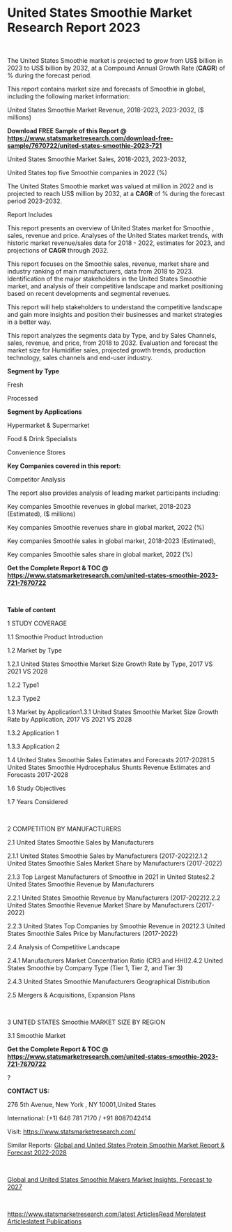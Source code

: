 <h1>United States Smoothie Market Research Report 2023</h1><br/><p>The United States Smoothie market is projected to grow from US$ billion in 2023 to US$ billion by 2032, at a Compound Annual Growth Rate (<strong>CAGR</strong>) of % during the forecast period.</p>
 
 
 
 <p>This report contains market size and forecasts of Smoothie in global, including the following market information:</p>
 
 
 
 <p>United States Smoothie Market Revenue, 2018-2023, 2023-2032, ($ millions)</p>
 
 
 
 <p><strong>Download FREE Sample of this Report @ <a href="https://www.statsmarketresearch.com/download-free-sample/7670722/united-states-smoothie-2023-721">https://www.statsmarketresearch.com/download-free-sample/7670722/united-states-smoothie-2023-721</a></strong></p>
 
 
 
 <p>United States Smoothie Market Sales, 2018-2023, 2023-2032,</p>
 
 
 
 <p>United States top five Smoothie companies in 2022 (%)</p>
 
 
 
 <p>The United States Smoothie market was valued at million in 2022 and is projected to reach US$ million by 2032, at a <strong>CAGR</strong> of % during the forecast period 2023-2032.</p>
 
 
 
 <p>Report Includes</p>
 
 
 
 <p>This report presents an overview of United States market for Smoothie , sales, revenue and price. Analyses of the United States market trends, with historic market revenue/sales data for 2018 - 2022, estimates for 2023, and projections of <strong>CAGR</strong> through 2032.</p>
 
 
 
 <p>This report focuses on the Smoothie sales, revenue, market share and industry ranking of main manufacturers, data from 2018 to 2023. Identification of the major stakeholders in the United States Smoothie market, and analysis of their competitive landscape and market positioning based on recent developments and segmental revenues.</p>
 
 
 
 <p>This report will help stakeholders to understand the competitive landscape and gain more insights and position their businesses and market strategies in a better way.</p>
 
 
 
 <p>This report analyzes the segments data by Type, and by Sales Channels, sales, revenue, and price, from 2018 to 2032. Evaluation and forecast the market size for Humidifier sales, projected growth trends, production technology, sales channels and end-user industry.</p>
 
 
 
 <p><strong>Segment by Type</strong></p>
 
 
 
 <p>Fresh</p>
 
 
 
 <p>Processed</p>
 
 
 
 <p><strong>Segment <strong><strong>by Applications</strong></strong></strong></p>
 
 
 
 <p>Hypermarket & Supermarket</p>
 
 
 
 <p>Food & Drink Specialists</p>
 
 
 
 <p>Convenience Stores</p>
 
 
 
 <p><strong>Key Companies covered in this report:</strong></p>
 
 
 
 <p>Competitor Analysis</p>
 
 
 
 <p>The report also provides analysis of leading market participants including:</p>
 
 
 
 <p>Key companies Smoothie revenues in global market, 2018-2023 (Estimated), ($ millions)</p>
 
 
 
 <p>Key companies Smoothie revenues share in global market, 2022 (%)</p>
 
 
 
 <p>Key companies Smoothie sales in global market, 2018-2023 (Estimated),</p>
 
 
 
 <p>Key companies Smoothie sales share in global market, 2022 (%)</p>
 
 
 
 <div><b>Get the Complete Report & TOC @ <a href="https://www.statsmarketresearch.com/united-states-smoothie-2023-721-7670722">https://www.statsmarketresearch.com/united-states-smoothie-2023-721-7670722</a></b></div>
 
 
 
 <p><br />
 
 <b>Table of content</b></p>
 
 
 
 <p>1 STUDY COVERAGE<br />
 
 1.1 Smoothie Product Introduction<br />
 
 1.2 Market by Type<br />
 
 1.2.1 United States Smoothie Market Size Growth Rate by Type, 2017 VS 2021 VS 2028<br />
 
 1.2.2 Type1<br />
 
 1.2.3 Type2<br />
 
 1.3 Market by Application1.3.1 United States Smoothie Market Size Growth Rate by Application, 2017 VS 2021 VS 2028<br />
 
 1.3.2 Application 1<br />
 
 1.3.3 Application 2<br />
 
 1.4 United States Smoothie Sales Estimates and Forecasts 2017-20281.5 United States Smoothie Hydrocephalus Shunts Revenue Estimates and Forecasts 2017-2028<br />
 
 1.6 Study Objectives<br />
 
 1.7 Years Considered<br />
 
 <br />
 
 2 COMPETITION BY MANUFACTURERS<br />
 
 2.1 United States Smoothie Sales by Manufacturers<br />
 
 2.1.1 United States Smoothie Sales by Manufacturers (2017-2022)2.1.2 United States Smoothie Sales Market Share by Manufacturers (2017-2022)<br />
 
 2.1.3 Top Largest Manufacturers of Smoothie in 2021 in United States2.2 United States Smoothie Revenue by Manufacturers<br />
 
 2.2.1 United States Smoothie Revenue by Manufacturers (2017-2022)2.2.2 United States Smoothie Revenue Market Share by Manufacturers (2017-2022)<br />
 
 2.2.3 United States Top Companies by Smoothie Revenue in 20212.3 United States Smoothie Sales Price by Manufacturers (2017-2022)<br />
 
 2.4 Analysis of Competitive Landscape<br />
 
 2.4.1 Manufacturers Market Concentration Ratio (CR3 and HHI)2.4.2 United States Smoothie by Company Type (Tier 1, Tier 2, and Tier 3)<br />
 
 2.4.3 United States Smoothie Manufacturers Geographical Distribution<br />
 
 2.5 Mergers & Acquisitions, Expansion Plans<br />
 
 <br />
 
 3 UNITED STATES Smoothie MARKET SIZE BY REGION<br />
 
 3.1 Smoothie Market</p>
 
 
 
 <div><b>Get the Complete Report & TOC @ <a href="https://www.statsmarketresearch.com/united-states-smoothie-2023-721-7670722">https://www.statsmarketresearch.com/united-states-smoothie-2023-721-7670722</a></b></div>
 
 
 
 <p>? </p>
 
 
 
 <p><b>CONTACT US:</b><br />
 
 276 5th Avenue, New York , NY 10001,United States<br />
 
 International: (+1) 646 781 7170 / +91 8087042414<br />
 
 Visit: <a href="https://www.statsmarketresearch.com/">https://www.statsmarketresearch.com/</a><br />
 
 Similar Reports: <a href="https://www.statsmarketresearch.com/united-states-smoothie-2023-721-7670722">Global and United States Protein Smoothie Market Report & Forecast 2022-2028</a><br />
 
 <br />
 
 <a href="https://www.statsmarketresearch.com/united-states-smoothie-2023-721-7670722">Global and United States Smoothie Makers Market Insights, Forecast to 2027</a><br />
 
 <br />
 
 <a href="https://gyeongbokgung.com">https://www.statsmarketresearch.com/</a><a href="https://hallyeomaritime.com">latest Articles</a><a href="https://jingwansa.com">Read More</a><a href="https://nguoiviet.jp/">latest Articles</a><a href="https://www.intelmarketresearch.com/">latest Publications</a></p>